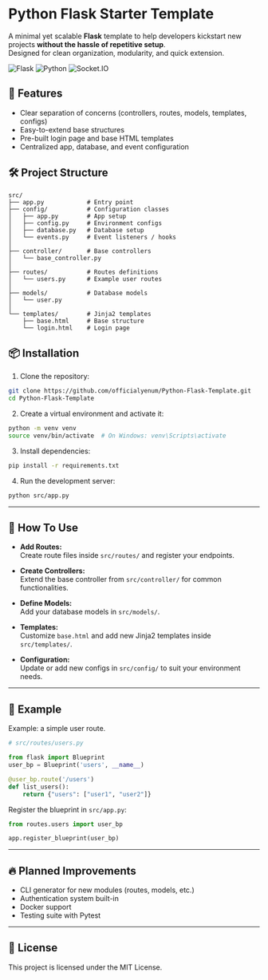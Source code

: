 # Python Flask Starter Template

A minimal yet scalable **Flask** template to help developers kickstart new projects **without the hassle of repetitive setup**.  
Designed for clean organization, modularity, and quick extension.

![Flask](https://img.shields.io/badge/Framework-Flask-black?logo=flask&logoColor=white)
![Python](https://img.shields.io/badge/Language-Python-blue?logo=python&logoColor=white)
![Socket.IO](https://img.shields.io/badge/Realtime-Socket.IO-ffca28?logo=socketdotio&logoColor=black)


## 🚀 Features

- Clear separation of concerns (controllers, routes, models, templates, configs)
- Easy-to-extend base structures
- Pre-built login page and base HTML templates
- Centralized app, database, and event configuration

## 🛠 Project Structure

```
src/
├── app.py            # Entry point
├── config/           # Configuration classes
│   ├── app.py        # App setup
│   ├── config.py     # Environment configs
│   ├── database.py   # Database setup
│   └── events.py     # Event listeners / hooks
│
├── controller/       # Base controllers
│   └── base_controller.py
│
├── routes/           # Routes definitions
│   └── users.py      # Example user routes
│
├── models/           # Database models
│   └── user.py
│
└── templates/        # Jinja2 templates
    ├── base.html     # Base structure
    └── login.html    # Login page
```

## 📦 Installation

1. Clone the repository:

```bash
git clone https://github.com/officialyenum/Python-Flask-Template.git
cd Python-Flask-Template
```

2. Create a virtual environment and activate it:

```bash
python -m venv venv
source venv/bin/activate  # On Windows: venv\Scripts\activate
```

3. Install dependencies:

```bash
pip install -r requirements.txt
```

4. Run the development server:

```bash
python src/app.py
```

---

## 🧩 How To Use

- **Add Routes:**  
  Create route files inside `src/routes/` and register your endpoints.

- **Create Controllers:**  
  Extend the base controller from `src/controller/` for common functionalities.

- **Define Models:**  
  Add your database models in `src/models/`.

- **Templates:**  
  Customize `base.html` and add new Jinja2 templates inside `src/templates/`.

- **Configuration:**  
  Update or add new configs in `src/config/` to suit your environment needs.

---

## 📄 Example

Example: a simple user route.

```python
# src/routes/users.py

from flask import Blueprint
user_bp = Blueprint('users', __name__)

@user_bp.route('/users')
def list_users():
    return {"users": ["user1", "user2"]}
```

Register the blueprint in `src/app.py`:

```python
from routes.users import user_bp

app.register_blueprint(user_bp)
```

---

## 🔥 Planned Improvements
- CLI generator for new modules (routes, models, etc.)
- Authentication system built-in
- Docker support
- Testing suite with Pytest

---

## 📜 License

This project is licensed under the MIT License.
